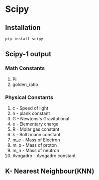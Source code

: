 # Scipy

## Installation
    pip install scipy

## Scipy-1 output
### Math Constants

1. Pi
2. golden_ratio

### Physical Constants

1. c - Speed of light
2. h - plank constant
3. G - Newtons's Gravitational
4. e - Elementary charge
5. R - Molar gas constant
6. k - Boltzmann constant
7. m_e - Mass of Electron
8. m_p - Mass of proton
9. m_n - Mass of neutron
10. Avogadro - Avogadro constant


## K- Nearest Neighbour(KNN)
